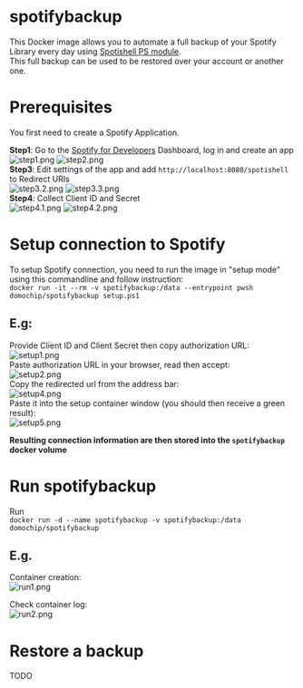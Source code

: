 # spotifybackup

This Docker  image allows you to automate a full backup of your Spotify Library every day using [Spotishell PS module](https://github.com/wardbox/spotishell).  
This full backup can be used to be restored over your account or another one.  

# Prerequisites

You first need to create a Spotify Application.

**Step1**: Go to the [Spotify for Developers](https://developer.spotify.com/dashboard/applications) Dashboard, log in and create an app  
![step1.png](https://github.com/Domochip/spotifybackup/raw/master/img/step1.png) ![step2.png](https://github.com/Domochip/spotifybackup/raw/master/img/step2.png)  
**Step3**: Edit settings of the app and add `http://localhost:8080/spotishell` to Redirect URIs  
![step3.2.png](https://github.com/Domochip/spotifybackup/raw/master/img/step3.2.png) ![step3.3.png](https://github.com/Domochip/spotifybackup/raw/master/img/step3.3.png)  
**Step4**: Collect Client ID and Secret  
![step4.1.png](https://github.com/Domochip/spotifybackup/raw/master/img/step4.1.png) ![step4.2.png](https://github.com/Domochip/spotifybackup/raw/master/img/step4.2.png)  

# Setup connection to Spotify

To setup Spotify connection, you need to run the image in "setup mode" using this commandline and follow instruction:  
`docker run -it --rm -v spotifybackup:/data --entrypoint pwsh domochip/spotifybackup setup.ps1`

## E.g:  
Provide Client ID and Client Secret then copy authorization URL:  
![setup1.png](https://github.com/Domochip/spotifybackup/raw/master/img/setup1.png)  
Paste authorization URL in your browser, read then accept:  
![setup2.png](https://github.com/Domochip/spotifybackup/raw/master/img/setup2.png)  
Copy the redirected url from the address bar:  
![setup4.png](https://github.com/Domochip/spotifybackup/raw/master/img/setup4.png)  
Paste it into the setup container window (you should then receive a green result):  
![setup5.png](https://github.com/Domochip/spotifybackup/raw/master/img/setup5.png) 

**Resulting connection information are then stored into the `spotifybackup` docker volume**

# Run spotifybackup

Run  
`docker run -d --name spotifybackup -v spotifybackup:/data domochip/spotifybackup`

## E.g.

Container creation:  
![run1.png](https://github.com/Domochip/spotifybackup/raw/master/img/run1.png)  

Check container log:  
![run2.png](https://github.com/Domochip/spotifybackup/raw/master/img/run2.png)  

# Restore a backup

TODO
